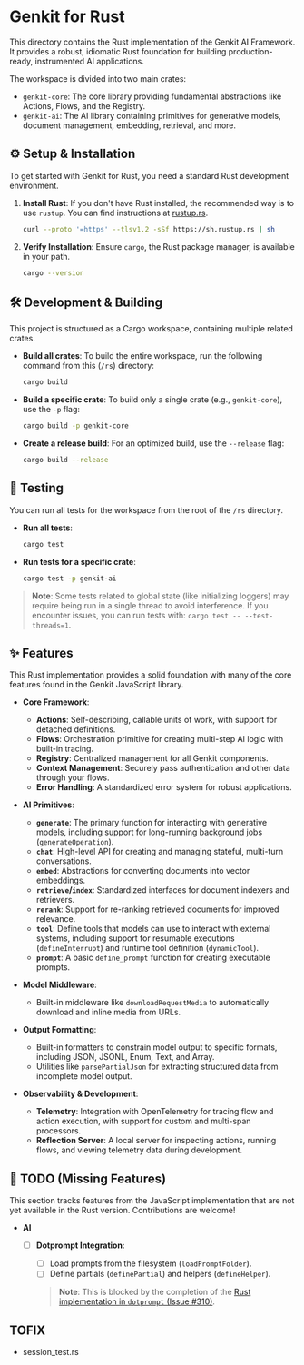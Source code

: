 # Genkit for Rust

This directory contains the Rust implementation of the Genkit AI Framework. It provides a robust, idiomatic Rust foundation for building production-ready, instrumented AI applications.

The workspace is divided into two main crates:
- `genkit-core`: The core library providing fundamental abstractions like Actions, Flows, and the Registry.
- `genkit-ai`: The AI library containing primitives for generative models, document management, embedding, retrieval, and more.

## ⚙️ Setup & Installation

To get started with Genkit for Rust, you need a standard Rust development environment.

1.  **Install Rust**: If you don't have Rust installed, the recommended way is to use `rustup`. You can find instructions at [rustup.rs](https://rustup.rs/).

    ```sh
    curl --proto '=https' --tlsv1.2 -sSf https://sh.rustup.rs | sh
    ```

2.  **Verify Installation**: Ensure `cargo`, the Rust package manager, is available in your path.

    ```sh
    cargo --version
    ```

## 🛠️ Development & Building

This project is structured as a Cargo workspace, containing multiple related crates.

-   **Build all crates**: To build the entire workspace, run the following command from this (`/rs`) directory:
    ```sh
    cargo build
    ```

-   **Build a specific crate**: To build only a single crate (e.g., `genkit-core`), use the `-p` flag:
    ```sh
    cargo build -p genkit-core
    ```

-   **Create a release build**: For an optimized build, use the `--release` flag:
    ```sh
    cargo build --release
    ```

## 🧪 Testing

You can run all tests for the workspace from the root of the `/rs` directory.

-   **Run all tests**:
    ```sh
    cargo test
    ```

-   **Run tests for a specific crate**:
    ```sh
    cargo test -p genkit-ai
    ```

> **Note**: Some tests related to global state (like initializing loggers) may require being run in a single thread to avoid interference. If you encounter issues, you can run tests with: `cargo test -- --test-threads=1`.

## ✨ Features

This Rust implementation provides a solid foundation with many of the core features found in the Genkit JavaScript library.

-   **Core Framework**:
    -   **Actions**: Self-describing, callable units of work, with support for detached definitions.
    -   **Flows**: Orchestration primitive for creating multi-step AI logic with built-in tracing.
    -   **Registry**: Centralized management for all Genkit components.
    -   **Context Management**: Securely pass authentication and other data through your flows.
    -   **Error Handling**: A standardized error system for robust applications.

-   **AI Primitives**:
    -   **`generate`**: The primary function for interacting with generative models, including support for long-running background jobs (`generateOperation`).
    -   **`chat`**: High-level API for creating and managing stateful, multi-turn conversations.
    -   **`embed`**: Abstractions for converting documents into vector embeddings.
    -   **`retrieve`/`index`**: Standardized interfaces for document indexers and retrievers.
    -   **`rerank`**: Support for re-ranking retrieved documents for improved relevance.
    -   **`tool`**: Define tools that models can use to interact with external systems, including support for resumable executions (`defineInterrupt`) and runtime tool definition (`dynamicTool`).
    -   **`prompt`**: A basic `define_prompt` function for creating executable prompts.

-   **Model Middleware**:
    -   Built-in middleware like `downloadRequestMedia` to automatically download and inline media from URLs.

-   **Output Formatting**:
    -   Built-in formatters to constrain model output to specific formats, including JSON, JSONL, Enum, Text, and Array.
    -   Utilities like `parsePartialJson` for extracting structured data from incomplete model output.

-   **Observability & Development**:
    -   **Telemetry**: Integration with OpenTelemetry for tracing flow and action execution, with support for custom and multi-span processors.
    -   **Reflection Server**: A local server for inspecting actions, running flows, and viewing telemetry data during development.

## 📝 TODO (Missing Features)

This section tracks features from the JavaScript implementation that are not yet available in the Rust version. Contributions are welcome!

-   **AI**
    -   [ ] **Dotprompt Integration**:
        -   [ ] Load prompts from the filesystem (`loadPromptFolder`).
        -   [ ] Define partials (`definePartial`) and helpers (`defineHelper`).
        > **Note**: This is blocked by the completion of the [Rust implementation in `dotprompt` (Issue #310)](https://github.com/google/dotprompt/issues/310).


## TOFIX
- session_test.rs
